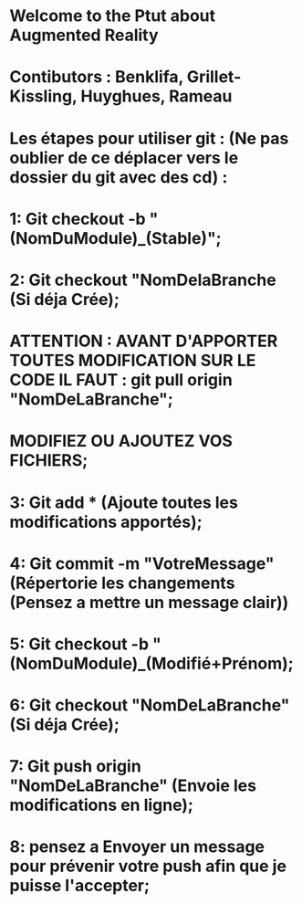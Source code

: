 # Welcome to the Ptut about Augmented Reality
# Contibutors : Benklifa, Grillet-Kissling, Huyghues, Rameau
# Les étapes pour utiliser git : (Ne pas oublier de ce déplacer vers le dossier du git avec des cd) :
# 1: Git checkout -b "(NomDuModule)_(Stable)";
# 2: Git checkout "NomDelaBranche (Si déja Crée);
# ATTENTION : AVANT D'APPORTER TOUTES MODIFICATION SUR LE CODE IL FAUT : git pull origin "NomDeLaBranche";
# MODIFIEZ OU AJOUTEZ VOS FICHIERS;
# 3: Git add * (Ajoute toutes les modifications apportés);
# 4: Git commit -m "VotreMessage" (Répertorie les changements (Pensez a mettre un message clair))
# 5: Git checkout -b "(NomDuModule)_(Modifié+Prénom);
# 6: Git checkout "NomDeLaBranche" (Si déja Crée);
# 7: Git push origin "NomDeLaBranche" (Envoie les modifications en ligne);
# 8: pensez a Envoyer un message pour prévenir votre push afin que je puisse l'accepter;
